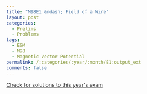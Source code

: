 ```yaml
---
title: "M98E1 &ndash; Field of a Wire"
layout: post
categories:
  - Prelims
  - Problems
tags:
  - E&M
  - M98
  - Magnetic Vector Potential
permalink: /:categories/:year/:month/E1:output_ext
comments: false
---
```

<object data="1998M1E.pdf" type="application/pdf" width="100%" height="500"></object>
<div class="message"><a href='https://princetonprelim.com/prelim/1/'>Check for solutions to this year's exam</a></div>
